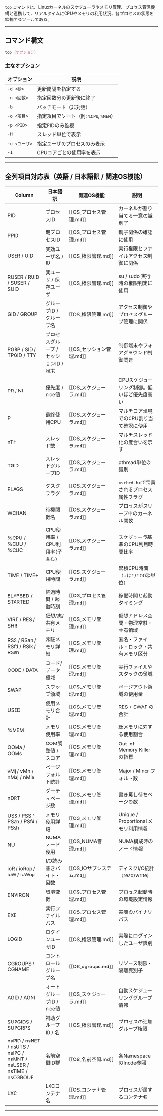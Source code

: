 `top` コマンドは、Linuxカーネルのスケジューラやメモリ管理、プロセス管理機構と連携して、リアルタイムにCPUやメモリの利用状況、各プロセスの状態を監視するツールである。

---

## コマンド構文

```bash
top [オプション]
```

### 主なオプション

| オプション      | 説明                          |
| ---------- | --------------------------- |
| `-d <秒>`   | 更新間隔を指定する                   |
| `-n <回数>`  | 指定回数分の更新後に終了                |
| `-b`       | バッチモード（非対話）                 |
| `-o <項目>`  | 指定項目でソート（例: `%CPU`, `%MEM`） |
| `-p <PID>` | 指定PIDのみ監視                   |
| `-H`       | スレッド単位で表示                   |
| `-u <ユーザ>` | 指定ユーザのプロセスのみ表示              |
| `-1`       | CPUコアごとの使用率を表示              |

---

## 全列項目対応表（英語 / 日本語訳 / 関連OS機能）

|Column|日本語訳|関連OS機能|説明|
|---|---|---|---|
|PID|プロセスID|[[OS_プロセス管理.md]]|カーネルが割り当てる一意の識別子|
|PPID|親プロセスID|[[OS_プロセス管理.md]]|親子関係の確認に使用|
|USER / UID|実効ユーザ名 / ID|[[OS_権限管理.md]]|実行権限とファイルアクセス制御に関係|
|RUSER / RUID / SUSER / SUID|実ユーザ / 保存ユーザ|[[OS_権限管理.md]]|su / sudo 実行時の権限判定に使用|
|GID / GROUP|グループID / グループ名|[[OS_権限管理.md]]|アクセス制御やプロセスグループ管理に関係|
|PGRP / SID / TPGID / TTY|プロセスグループ / セッションID / 端末|[[OS_セッション管理.md]]|制御端末やフォアグラウンド制御関連|
|PR / NI|優先度 / nice値|[[OS_スケジューラ.md]]|CPUスケジューリング制御。低いほど優先度高い|
|P|最終使用CPU|[[OS_スケジューラ.md]]|マルチコア環境でのCPU割り当て確認に使用|
|nTH|スレッド数|[[OS_スケジューラ.md]]|マルチスレッド化の度合いを示す|
|TGID|スレッドグループID|[[OS_スケジューラ.md]]|pthread単位の識別|
|FLAGS|タスクフラグ|[[OS_スケジューラ.md]]|`<sched.h>`で定義されるプロセス属性フラグ|
|WCHAN|待機関数名|[[OS_スケジューラ.md]]|プロセスがスリープ中のカーネル関数|
|%CPU / %CUU / %CUC|CPU使用率 / CPU利用率(子含む)|[[OS_スケジューラ.md]]|スケジューラ基準のCPU利用時間比率|
|TIME / TIME+|CPU使用時間|[[OS_スケジューラ.md]]|累積CPU時間（+は1/100秒単位）|
|ELAPSED / STARTED|経過時間 / 起動時刻|[[OS_プロセス管理.md]]|稼働時間と起動タイミング|
|VIRT / RES / SHR|仮想/実/共有メモリ|[[OS_メモリ管理.md]]|仮想アドレス空間・物理常駐・共有領域|
|RSS / RSan / RSfd / RSlk / RSsh|常駐メモリ詳細|[[OS_メモリ管理.md]]|匿名・ファイル・ロック・共有メモリ区分|
|CODE / DATA|コード/データ領域|[[OS_メモリ管理.md]]|実行ファイルやスタックの領域|
|SWAP|スワップ領域|[[OS_メモリ管理.md]]|ページアウト領域の使用量|
|USED|使用メモリ合計|[[OS_メモリ管理.md]]|RES + SWAP の合計|
|%MEM|メモリ使用率|[[OS_メモリ管理.md]]|総メモリに対する使用割合|
|OOMa / OOMs|OOM調整値 / スコア|[[OS_メモリ管理.md]]|Out-of-Memory Killer の指標|
|vMj / vMn / nMaj / nMin|ページフォルト統計|[[OS_メモリ管理.md]]|Major / Minor フォルト数|
|nDRT|ダーティページ数|[[OS_メモリ管理.md]]|書き戻し待ちページの数|
|USS / PSS / PSan / PSfd / PSsh|メモリ使用詳細|[[OS_メモリ管理.md]]|Unique / Proportional メモリ利用情報|
|NU|NUMAノード使用|[[OS_NUMA管理.md]]|NUMA構成時のノード情報|
|ioR / ioRop / ioW / ioWop|I/O読み書きバイト・回数|[[OS_IOサブシステム.md]]|ディスクI/O統計（read/write）|
|ENVIRON|環境変数|[[OS_プロセス管理.md]]|プロセス起動時の環境設定情報|
|EXE|実行ファイルパス|[[OS_プロセス管理.md]]|実際のバイナリパス|
|LOGID|ログインユーザID|[[OS_権限管理.md]]|実際にログインしたユーザ識別|
|CGROUPS / CGNAME|コントロールグループ名|[[OS_cgroups.md]]|リソース制限・隔離識別子|
|AGID / AGNI|オートグループID / nice値|[[OS_スケジューラ.md]]|自動スケジューリンググループ情報|
|SUPGIDS / SUPGRPS|補助グループID / 名|[[OS_権限管理.md]]|プロセスの追加グループ権限|
|nsPID / nsNET / nsUTS / nsIPC / nsMNT / nsUSER / nsTIME / nsCGROUP|名前空間ID群|[[OS_名前空間.md]]|各NamespaceのInode参照|
|LXC|LXCコンテナ名|[[OS_コンテナ管理.md]]|プロセスが属するコンテナ名|

---
